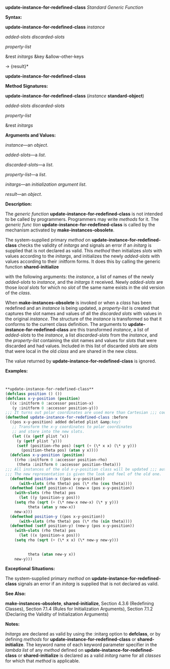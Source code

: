 **update-instance-for-redefined-class** *Standard Generic Function* 



**Syntax:** 



**update-instance-for-redefined-class** *instance* 



*added-slots discarded-slots* 



*property-list* 



&amp;rest *initargs* &amp;key &amp;allow-other-keys 



→ \{result\}\* 







 



 



**update-instance-for-redefined-class** 



**Method Signatures:** 



**update-instance-for-redefined-class** (*instance* **standard-object**) 



*added-slots discarded-slots* 



*property-list* 



&amp;rest *initargs* 



**Arguments and Values:** 



*instance*—an *object*. 



*added-slots*—a *list*. 



*discarded-slots*—a *list*. 



*property-list*—a *list*. 



*initargs*—an *initialization argument list*. 



*result*—an *object*. 



**Description:** 



The *generic function* **update-instance-for-redefined-class** is not intended to be called by programmers. Programmers may write *methods* for it. The *generic func tion* **update-instance-for-redefined-class** is called by the mechanism activated by **make-instances-obsolete**. 



The system-supplied primary *method* on **update-instance-for-redefined-class** checks the validity of *initargs* and signals an error if an *initarg* is supplied that is not declared as valid. This *method* then initializes *slots* with values according to the *initargs*, and initializes the newly *added-slots* with values according to their :initform forms. It does this by calling the generic function **shared-initialize** 



with the following arguments: the *instance*, a list of names of the newly *added-slots* to *instance*, and the *initargs* it received. Newly *added-slots* are those *local slots* for which no *slot* of the same name exists in the old version of the *class*. 



When **make-instances-obsolete** is invoked or when a *class* has been redefined and an *instance* is being updated, a *property-list* is created that captures the slot names and values of all the *discarded slots* with values in the original *instance*. The structure of the *instance* is transformed so that it conforms to the current class definition. The arguments to **update-instance-for-redefined-class** are this transformed *instance*, a list of *added-slots* to the *instance*, a list *discarded-slots* from the *instance*, and the *property-list* containing the slot names and values for *slots* that were discarded and had values. Included in this list of discarded *slots* are *slots* that were local in the old *class* and are shared in the new *class*. 



The value returned by **update-instance-for-redefined-class** is ignored. 



**Examples:**
```lisp


**update-instance-for-redefined-class** 
(defclass position () ()) 
(defclass x-y-position (position) 
  ((x :initform 0 :accessor position-x) 
   (y :initform 0 :accessor position-y))) 
;;; It turns out polar coordinates are used more than Cartesian ;;; coordinates, so the representation is altered and some new ;;; accessor methods are added. 
(defmethod update-instance-for-redefined-class :before 
  ((pos x-y-position) added deleted plist &amp;key) 
   ;; Transform the x-y coordinates to polar coordinates 
   ;; and store into the new slots. 
   (let ((x (getf plist ’x)) 
	 (y (getf plist ’y))) 
     (setf (position-rho pos) (sqrt (+ (\* x x) (\* y y))) 
	   (position-theta pos) (atan y x)))) 
  (defclass x-y-position (position) 
    ((rho :initform 0 :accessor position-rho) 
     (theta :initform 0 :accessor position-theta))) 
;;; All instances of the old x-y-position class will be updated ;;; automatically. 
;;; The new representation is given the look and feel of the old one. 
  (defmethod position-x ((pos x-y-position)) 
      (with-slots (rho theta) pos (\* rho (cos theta)))) 
  (defmethod (setf position-x) (new-x (pos x-y-position)) 
    (with-slots (rho theta) pos 
      (let ((y (position-y pos))) 
	(setq rho (sqrt (+ (\* new-x new-x) (\* y y))) 
	      theta (atan y new-x)) 
	new-x))) 
  (defmethod position-y ((pos x-y-position)) 
      (with-slots (rho theta) pos (\* rho (sin theta)))) 
  (defmethod (setf position-y) (new-y (pos x-y-position)) 
    (with-slots (rho theta) pos 
      (let ((x (position-x pos))) 
	(setq rho (sqrt (+ (\* x x) (\* new-y new-y))) 
	      
	      
	      theta (atan new-y x)) 
	new-y))) 
```
**Exceptional Situations:** 



The system-supplied primary *method* on **update-instance-for-redefined-class** signals an error if an *initarg* is supplied that is not declared as valid. 



**See Also:** 



**make-instances-obsolete**, **shared-initialize**, Section 4.3.6 (Redefining Classes), Section 7.1.4 (Rules for Initialization Arguments), Section 7.1.2 (Declaring the Validity of Initialization Arguments) 



**Notes:** 



*Initargs* are declared as valid by using the :initarg option to **defclass**, or by defining *methods* for **update-instance-for-redefined-class** or **shared-initialize**. The keyword name of each keyword parameter specifier in the *lambda list* of any *method* defined on **update-instance-for-redefined-class** or **shared-initialize** is declared as a valid *initarg* name for all *classes* for which that *method* is applicable. 



